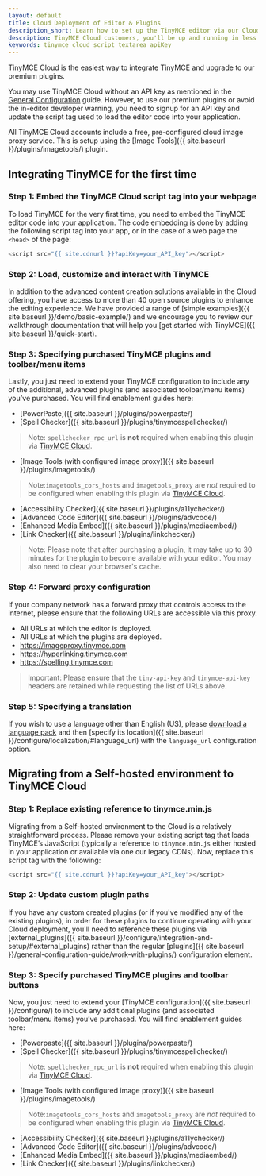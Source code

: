 ```yaml
---
layout: default
title: Cloud Deployment of Editor & Plugins
description_short: Learn how to set up the TinyMCE editor via our Cloud, or migrate from a Self-hosted environment.
description: TinyMCE Cloud customers, you'll be up and running in less than 5 minutes.
keywords: tinymce cloud script textarea apiKey
---
```


TinyMCE Cloud is the easiest way to integrate TinyMCE and upgrade to our premium plugins.

You may use TinyMCE Cloud without an API key as mentioned in the [General Configuration]({{site.baseurl}}/general-configuration-guide) guide. However, to use our premium plugins or avoid the in-editor developer warning, you need to signup for an API key and update the script tag used to load the editor code into your application.

All TinyMCE Cloud accounts include a free, pre-configured cloud image proxy service. This is setup using the [Image Tools]({{  site.baseurl }}/plugins/imagetools/) plugin.

## Integrating TinyMCE for the first time

### Step 1: Embed the TinyMCE Cloud script tag into your webpage

To load TinyMCE for the very first time, you need to embed the TinyMCE editor code into your application. The code embedding is done by adding the following script tag into your app, or in the case of a web page the `<head>` of the page:

```js
<script src="{{ site.cdnurl }}?apiKey=your_API_key"></script>
```

### Step 2: Load, customize and interact with TinyMCE

In addition to the advanced content creation solutions available in the Cloud offering, you have access to more than 40 open source plugins to enhance the editing experience. We have provided a range of [simple examples]({{ site.baseurl }}/demo/basic-example/) and we encourage you to review our walkthrough documentation that will help you [get started with TinyMCE]({{ site.baseurl }}/quick-start).

### Step 3: Specifying purchased TinyMCE plugins and toolbar/menu items

Lastly, you just need to extend your TinyMCE configuration to include any of the additional, advanced plugins (and associated toolbar/menu items) you’ve purchased. You will find enablement guides here:

* [PowerPaste]({{ site.baseurl }}/plugins/powerpaste/)
* [Spell Checker]({{ site.baseurl }}/plugins/tinymcespellchecker/)

> Note: `spellchecker_rpc_url` is **not** required when enabling this plugin via [TinyMCE Cloud]({{site.baseurl}}/cloud-deployment-guide).

* [Image Tools (with configured image proxy)]({{ site.baseurl }}/plugins/imagetools/)

> Note:`imagetools_cors_hosts` and `imagetools_proxy` are *not* required to be configured when enabling this plugin via [TinyMCE Cloud]({{site.baseurl}}//cloud-deployment-guide).

* [Accessibility Checker]({{ site.baseurl }}/plugins/a11ychecker/)
* [Advanced Code Editor]({{ site.baseurl }}/plugins/advcode/)
* [Enhanced Media Embed]({{ site.baseurl }}/plugins/mediaembed/)
* [Link Checker]({{ site.baseurl }}/plugins/linkchecker/)

> Note: Please note that after purchasing a plugin, it may take up to 30 minutes for the plugin to become available with your editor. You may also need to clear your browser's cache.

### Step 4: Forward proxy configuration
If your company network has a forward proxy that controls access to the internet, please ensure that the following URLs are accessible via this proxy.

* All URLs at which the editor is deployed.
* All URLs at which the plugins are deployed.
* https://imageproxy.tinymce.com
* https://hyperlinking.tinymce.com
* https://spelling.tinymce.com

> Important: Please ensure that the `tiny-api-key` and `tinymce-api-key` headers are retained while requesting the list of URLs above.

### Step 5: Specifying a translation
If you wish to use a language other than English (US), please [download a language pack]({{site.get-tiny}}) and then [specify its location]({{ site.baseurl }}/configure/localization/#language_url) with the `language_url` configuration option.

## Migrating from a Self-hosted environment to TinyMCE Cloud

### Step 1: Replace existing reference to tinymce.min.js

Migrating from a Self-hosted environment to the Cloud is a relatively straightforward process. Please remove your existing script tag that loads TinyMCE’s JavaScript (typically a reference to `tinymce.min.js` either hosted in your application or available via one our legacy CDNs). Now, replace this script tag with the following:

```js
<script src="{{ site.cdnurl }}?apiKey=your_API_key"></script>
```

### Step 2: Update custom plugin paths

If you have any custom created plugins (or if you've modified any of the existing plugins), in order for these plugins to continue operating with your Cloud deployment, you'll need to reference these plugins via [external_plugins]({{ site.baseurl }}/configure/integration-and-setup/#external_plugins) rather than the regular [plugins]({{ site.baseurl }}/general-configuration-guide/work-with-plugins/) configuration element.

### Step 3: Specify purchased TinyMCE plugins and toolbar buttons

Now, you just need to extend your [TinyMCE configuration]({{ site.baseurl }}/configure/) to include any additional plugins (and associated toolbar/menu items) you’ve purchased. You will find enablement guides here:

* [Powerpaste]({{ site.baseurl }}/plugins/powerpaste/)
* [Spell Checker]({{ site.baseurl }}/plugins/tinymcespellchecker/)

> Note: `spellchecker_rpc_url` is **not** required when enabling this plugin via [TinyMCE Cloud]({{site.baseurl}}//cloud-deployment-guide).

* [Image Tools (with configured image proxy)]({{ site.baseurl }}/plugins/imagetools/)

> Note:`imagetools_cors_hosts` and `imagetools_proxy` are *not* required to be configured when enabling this plugin via [TinyMCE Cloud]({{site.baseurl}}//cloud-deployment-guide).

* [Accessibility Checker]({{ site.baseurl }}/plugins/a11ychecker/)
* [Advanced Code Editor]({{ site.baseurl }}/plugins/advcode/)
* [Enhanced Media Embed]({{ site.baseurl }}/plugins/mediaembed/)
* [Link Checker]({{ site.baseurl }}/plugins/linkchecker/)
